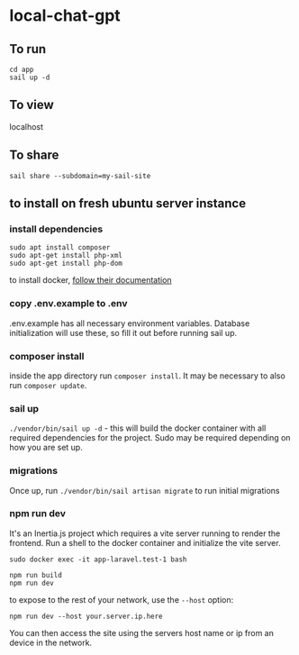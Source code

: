 # local-chat-gpt

## To run
```
cd app
sail up -d
```

## To view
localhost

## To share
```
sail share --subdomain=my-sail-site
```

## to install on fresh ubuntu server instance
### install dependencies
```
sudo apt install composer 
sudo apt-get install php-xml
sudo apt-get install php-dom
```
to install docker, [follow their documentation](https://docs.docker.com/engine/install/ubuntu/#install-using-the-repository)

### copy .env.example to .env
.env.example has all necessary environment variables. Database initialization will use these, so fill it out before running sail up.

### composer install
inside the app directory run `composer install`. It may be necessary to also run `composer update`.

### sail up
`./vendor/bin/sail up -d` - this will build the docker container with all required dependencies for the project. Sudo may be required depending on how you are set up. 

### migrations
Once up, run `./vendor/bin/sail artisan migrate` to run initial migrations

### npm run dev
It's an Inertia.js project which requires a vite server running to render the frontend. Run a shell to the docker container and initialize the vite server. 
```
sudo docker exec -it app-laravel.test-1 bash

npm run build
npm run dev
```

to expose to the rest of your network, use the `--host` option:
```
npm run dev --host your.server.ip.here
```

You can then access the site using the servers host name or ip from an device in the network. 
